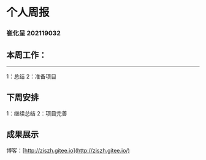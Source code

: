 # 个人周报

### 崔化呈 202119032

## 本周工作：

---

   1：总结
	2：准备项目

## 下周安排

   1：继续总结
   2：项目完善

## 成果展示

博客：[http://ziszh.gitee.io](http://ziszh.gitee.io/)

